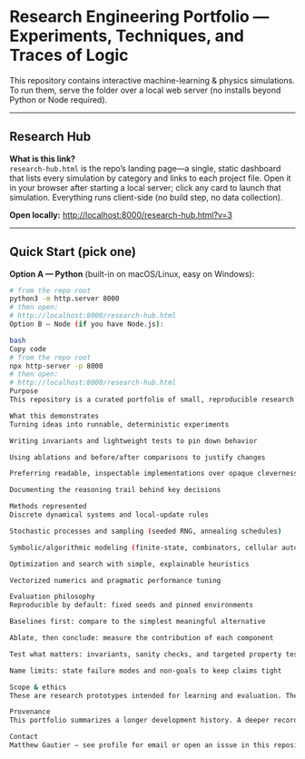 # Research Engineering Portfolio — Experiments, Techniques, and Traces of Logic

This repository contains interactive machine-learning & physics simulations. To run them, serve the folder over a local web server (no installs beyond Python or Node required).

---

## Research Hub

**What is this link?**  
`research-hub.html` is the repo’s landing page—a single, static dashboard that lists every simulation by category and links to each project file. Open it in your browser after starting a local server; click any card to launch that simulation. Everything runs client-side (no build step, no data collection).

**Open locally:** <http://localhost:8000/research-hub.html?v=3>

---

## Quick Start (pick one)

**Option A — Python** (built-in on macOS/Linux, easy on Windows):

```bash
# from the repo root
python3 -m http.server 8000
# then open:
# http://localhost:8000/research-hub.html
Option B — Node (if you have Node.js):

bash
Copy code
# from the repo root
npx http-server -p 8000
# then open:
# http://localhost:8000/research-hub.html
Purpose
This repository is a curated portfolio of small, reproducible research artifacts. It showcases how I approach open-ended problems: form a hypothesis, build the smallest testable system, evaluate against a baseline, and iterate with evidence.

What this demonstrates
Turning ideas into runnable, deterministic experiments

Writing invariants and lightweight tests to pin down behavior

Using ablations and before/after comparisons to justify changes

Preferring readable, inspectable implementations over opaque cleverness

Documenting the reasoning trail behind key decisions

Methods represented
Discrete dynamical systems and local-update rules

Stochastic processes and sampling (seeded RNG, annealing schedules)

Symbolic/algorithmic modeling (finite-state, combinators, cellular automata)

Optimization and search with simple, explainable heuristics

Vectorized numerics and pragmatic performance tuning

Evaluation philosophy
Reproducible by default: fixed seeds and pinned environments

Baselines first: compare to the simplest meaningful alternative

Ablate, then conclude: measure the contribution of each component

Test what matters: invariants, sanity checks, and targeted property tests

Name limits: state failure modes and non-goals to keep claims tight

Scope & ethics
These are research prototypes intended for learning and evaluation. They avoid sensitive/dual-use domains and make claims only to the extent demonstrated by included experiments and figures.

Provenance
This portfolio summarizes a longer development history. A deeper record of experiments, notes, and commit evolution is available on request.

Contact
Matthew Gautier — see profile for email or open an issue in this repository.
